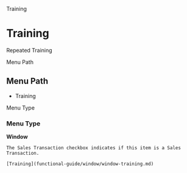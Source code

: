 
Training
# Training


Repeated Training

Menu Path
## Menu Path



- Training

Menu Type
### Menu Type

**Window**

```
The Sales Transaction checkbox indicates if this item is a Sales Transaction.
```

```
[Training](functional-guide/window/window-training.md)
```